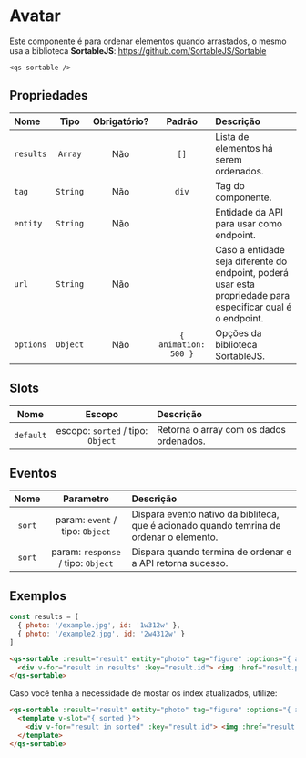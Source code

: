 # Avatar

Este componente é para ordenar elementos quando arrastados, o mesmo usa a biblioteca **SortableJS**: https://github.com/SortableJS/Sortable


```
<qs-sortable />
```

## Propriedades

| Nome | Tipo | Obrigatório? | Padrão | Descrição |
|:-|:-:|:-:|:-:|:-|
| `results` | `Array` | Não | `[]` | Lista de elementos há serem ordenados. |
| `tag` | `String` | Não | `div` | Tag do componente. |
| `entity` | `String` | Não | | Entidade da API para usar como endpoint. |
| `url` | `String` | Não | | Caso a entidade seja diferente do endpoint, poderá usar esta propriedade para especificar qual é o endpoint. |
| `options` | `Object` | Não | `{ animation: 500 }` | Opções da biblioteca SortableJS. |

## Slots

| Nome | Escopo | Descrição
|:-:|:-:|:-|
| `default` | escopo: `sorted` / tipo: `Object` | Retorna o array com os dados ordenados.

## Eventos

| Nome | Parametro | Descrição
|:-:|:-:|:-|
| `sort` | param: `event` / tipo: `Object` | Dispara evento nativo da bibliteca, que é acionado quando temrina de ordenar o elemento. |
| `sort` | param: `response` / tipo: `Object` | Dispara quando termina de ordenar e a API retorna sucesso. |


## Exemplos

```js
const results = [
  { photo: '/example.jpg', id: '1w312w' },
  { photo: '/example2.jpg', id: '2w4312w' }
]
```

```html
<qs-sortable :result="result" entity="photo" tag="figure" :options="{ animation: 600 }">
  <div v-for="result in results" :key="result.id"> <img :href="result.photo" /></div>
</qs-sortable>
```

Caso você tenha a necessidade de mostar os index atualizados, utilize:

```html
<qs-sortable :result="result" entity="photo" tag="figure" :options="{ animation: 600 }">
  <template v-slot="{ sorted }">
    <div v-for="result in sorted" :key="result.id"> <img :href="result.photo" /></div>
  </template>
</qs-sortable>
```
